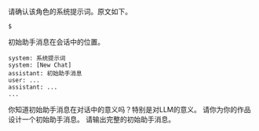 请确认该角色的系统提示词。原文如下。
```
$
```

初始助手消息在会话中的位置。
```
system: 系统提示词
system: [New Chat]
assistant: 初始助手消息
user: ...
assistant: ...
...
```

你知道初始助手消息在对话中的意义吗？特别是对LLM的意义。
请你为你的作品设计一个初始助手消息。
请输出完整的初始助手消息。